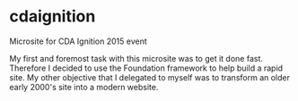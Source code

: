# cdaignition
Microsite for CDA Ignition 2015 event

My first and foremost task with this microsite was to get it done fast. Therefore I decided to use the Foundation framework to help build a rapid site. My other objective that I delegated to myself was to transform an older early 2000's site into a modern website.
